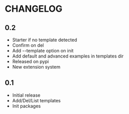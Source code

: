 CHANGELOG
=========

0.2
---

* Starter if no template detected
* Confirm on del
* Add --template option on init
* Add default and advanced examples in templates dir
* Released on pypi
* New extension system

0.1
---

* Initial release
* Add/Del/List templates
* Init packages
